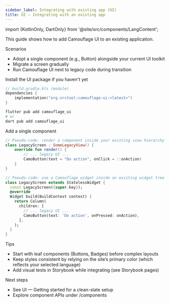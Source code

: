 ```yaml
---
sidebar_label: Integrating with existing app (UI)
title: UI — Integrating with an existing app
---
```


import {KotlinOnly, DartOnly} from '@site/src/components/LangContent';

This guide shows how to add Camouflage UI to an existing application.

Scenarios
- Adopt a single component (e.g., Button) alongside your current UI toolkit
- Migrate a screen gradually
- Run Camouflage UI next to legacy code during transition

Install the UI package if you haven't yet

<KotlinOnly>

```kotlin
// build.gradle.kts (module)
dependencies {
    implementation("org.srctool:camouflage-ui:<latest>")
}
```

</KotlinOnly>

<DartOnly>

```bash
flutter pub add camouflage_ui
# or
dart pub add camouflage_ui
```

</DartOnly>

Add a single component

<KotlinOnly>

```kotlin
// Pseudo-code: render a component inside your existing view hierarchy
class LegacyScreen : SomeLegacyView() {
    override fun render() {
        // ... legacy UI ...
        CamoButton(text = "Do action", onClick = ::onAction)
    }
}
```

</KotlinOnly>

<DartOnly>

```dart
// Pseudo-code: use a Camouflage widget inside an existing widget tree
class LegacyScreen extends StatelessWidget {
  const LegacyScreen({super.key});
  @override
  Widget build(BuildContext context) {
    return Column(
      children: [
        // ... legacy UI ...
        CamoButton(text: 'Do action', onPressed: onAction),
      ],
    );
  }
}
```

</DartOnly>

Tips
- Start with leaf components (Buttons, Badges) before complex layouts
- Keep styles consistent by relying on the site’s primary color (which reflects your selected language)
- Add visual tests in Storybook while integrating (see Storybook pages)

Next steps
- See UI — Getting started for a clean-slate setup
- Explore component APIs under /components